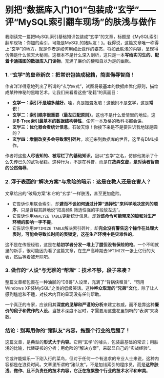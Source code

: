 # 别把“数据库入门101”包装成“玄学”——评“MySQL索引翻车现场”的肤浅与做作

我刚读完一篇把MySQL索引基础知识包装成“玄学”的文章，标题是《MySQL索引翻车现场：你加的索引，可能是MySQL的猪队友！》。我得说，这篇文章唯一称得上“玄学”的地方，就是作者是如何用如此做作的姿态，将如此肤浅的内容，呈现得仿佛是什么惊天大秘闻。这根本不是什么深入剖析，这只是一本**写给实习生的、配着卡通插图的数据库入门读物**，充满了廉价的梗和自以为是的幽默。

### 1. “玄学”的皇帝新衣：把常识包装成秘籍，简直侮辱智商！

作者洋洋得意地列出了所谓的“玄学四式”，试图将最基本的数据库优化原则，描绘成某种神秘的黑暗艺术。让我们来看看这些“秘籍”的真面目：

* **玄学一：索引不是越多越好**。哇，真是振聋发聩！这他妈不是玄学，这是**常识**！
* **玄学二：索引顺序很重要（最左匹配原则）**。这也不是什么爱情里的地位，这是**B-Tree索引最基本的数据结构特性**，任何一本及格的教科书都会讲。
* **玄学三：优化器会看统计信息**。石破天惊！你接下来是不是要告诉我地球是圆的？
* **玄学四：增删改变多会导致索引碎片**。欢迎来到数据库的世界，这里有DML操作。

作者将这些**人尽皆知的、被写烂了的基础知识**，冠以“玄学”之名，仿佛他揭示了什么失传已久的武功秘籍。这种行为，不是在科普，而是在**故弄玄虚，是对读者智商的公然侮辱**。

### 2. 浮于表面的“解决方案”与危险的暗示：这是在教人还是在害人？

文章给出的“破局方案”和它的“玄学”一样肤浅，甚至更加危险。

* 它告诉你用联合索引，却**避而不谈如何通过计算“选择性”来科学地决定列的顺序**，只是含糊其辞地说“把高频& 筛选性强的字段放左边”。
* 它告诉你用`ANALYZE TABLE`更新统计信息，却**对该命令可能带来的锁和对生产环境的影响一字不提**。
* 它告诉你用`OPTIMIZE TABLE`解决索引碎片，却**完全没有警告这个操作在处理大表时，可能会导致长时间的表锁定，这在生产环境中是灾难性的**。

这不是在传授经验，这是在**给初学者分发一堆上了膛但没有保险的枪**。一个不明就里的新手，很可能因为看了这篇文章，在生产高峰期去`OPTIMIZE`一张上亿行的大表，然后等着被开除吧。

### 3. 做作的“人设”与无聊的“帮规”：技术不够，段子来凑？

整篇文章都包裹在一种油腻的“DB哥”人设里，充满了“背锅侠租赁”、“罚用Windows XP装MySQL”之类的低级笑话。这种**哗众取宠的“兄弟”文化**，除了让人感到尴尬和不适，对技术内容的呈现没有任何帮助。

一个真正的专家，应该用其**深度的见解和严谨的分析**来建立权威，而不是靠这种**廉价的段子和做作的人设**。当技术深度不足时，才需要用这些花里胡哨的“表演”来凑数。

### 结论：别再用你的“猪队友”内容，拖整个行业的后腿了！

这篇文章，是典型的**形式大于内容**。它用“玄学”的噱头，包装最基础的常识；用肤浅的比喻，代替硬核的分析；用危险的“解决方案”，来彰显自己的“实战经验”。

它或许能娱乐一下刚入行的菜鸟，但对于任何一个有追求的专业人士来说，这种内容都是在浪费时间。文章里所谓的“猪队友”，不是加错索引的程序员，而是**这种肤浅、做作、且不负责任的技术内容，它正在拖累整个行业的技术水平和审美**。
